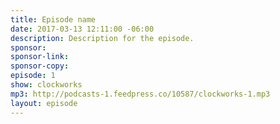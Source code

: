 ```yaml
---
title: Episode name
date: 2017-03-13 12:11:00 -06:00
description: Description for the episode.
sponsor:
sponsor-link:
sponsor-copy:
episode: 1
show: clockworks
mp3: http://podcasts-1.feedpress.co/10587/clockworks-1.mp3
layout: episode
---
```

